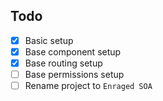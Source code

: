 ## Todo
- [x] Basic setup
- [x] Base component setup
- [x] Base routing setup
- [ ] Base permissions setup
- [ ] Rename project to `Enraged SOA`